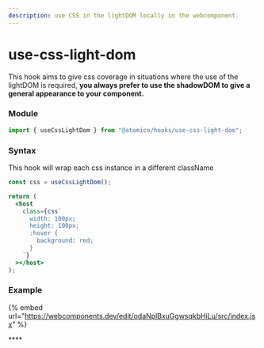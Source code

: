 ```yaml
---
description: use CSS in the lightDOM locally in the webcomponent.
---
```


# use-css-light-dom

This hook aims to give css coverage in situations where the use of the lightDOM is required, **you always prefer to use the shadowDOM to give a general appearance to your component.**

### Module

```javascript
import { useCssLightDom } from "@atomico/hooks/use-css-light-dom";
```

### Syntax

This hook will wrap each css instance in a different className

```jsx
const css = useCssLightDom();

return (
  <host
    class={css`
      width: 100px;
      height: 100px;
      :hover {
        background: red;
      }
    `}
  ></host>
);
```

### **Example** 

{% embed url="https://webcomponents.dev/edit/odaNplBxuGgwsqkbHiLu/src/index.jsx" %}

\*\*\*\*

